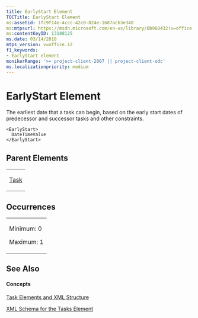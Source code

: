 ```yaml
---
title: EarlyStart Element
TOCTitle: EarlyStart Element
ms:assetid: 1fc9f14e-4ccc-42c0-824e-1687acb3e348
ms:mtpsurl: https://msdn.microsoft.com/en-us/library/Bb968432(v=office.12)
ms:contentKeyID: 13188125
ms.date: 03/14/2018
mtps_version: v=office.12
f1_keywords:
- EarlyStart element
monikerRange: '>= project-client-2007 || project-client-odc'
ms.localizationpriority: medium
---
```


# EarlyStart Element




The earliest date that a task can begin, based on the early start dates of predecessor and successor tasks and other constraints.

    <EarlyStart>
      DateTimeValue
    </EarlyStart>

## Parent Elements

<table>
<colgroup>
<col style="width: 100%" />
</colgroup>
<tbody>
<tr class="odd">
<td><p><a href="task-element.md">Task</a></p></td>
</tr>
</tbody>
</table>

## Occurrences

<table>
<colgroup>
<col style="width: 100%" />
</colgroup>
<tbody>
<tr class="odd">
<td><p>Minimum: 0</p>
<p>Maximum: 1</p></td>
</tr>
</tbody>
</table>

## See Also

#### Concepts

[Task Elements and XML Structure](task-elements-and-xml-structure.md)

[XML Schema for the Tasks Element](xml-schema-for-the-tasks-element.md)

